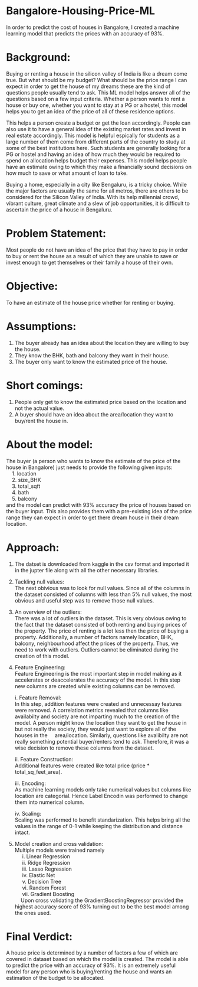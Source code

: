 # Bangalore-Housing-Price-ML
In order to predict the cost of houses in Bangalore, I created a machine learning model that predicts the prices with an accuracy of 93%.

# Background:
Buying or renting a house in the silicon valley of India is like a dream come true. But what should be my budget? What should be the price range I can expect in order to get the house of my dreams these are the kind of questions people usually tend to ask. This ML model helps answer all of the questions based on a few input criteria. Whether a person wants to rent a house or buy one, whether you want to stay at a PG or a hostel, this model helps you to get an idea of the price of all of these residence options.

This helps a person create a budget or get the loan accordingly. People can also use it to have a general idea of the existing market rates and invest in real estate accordingly. This model is helpful espically for students as a large number of them come from different parts of the country to study at some of the best institutions here. Such students are generally looking for a PG or hostel and having an idea of how much they would be required to spend on allocation helps budget their expenses. This model helps people have an estimate owing to which they make a financially sound decisions on how much to save or what amount of loan to take.

Buying a home, especially in a city like Bengaluru, is a tricky choice. While the major factors are usually the same for all metros, there are others to be considered for the Silicon Valley of India. With its help millennial crowd, vibrant culture, great climate and a slew of job opportunities, it is difficult to ascertain the price of a house in Bengaluru.

# Problem Statement:
Most people do not have an idea of the price that they have to pay in order to buy or rent the house as a result of which they are unable to save or invest enough to get themselves or their family a house of their own.

# Objective: 
To have an estimate of the house price whether for renting or buying.

# Assumptions:
1. The buyer already has an idea about the location they are willing to buy the house.
2. They know the BHK, bath and balcony	they want in their house.
3. The buyer only want to know the estimated price of the house.

# Short comings:
1. People only get to know the estimated price based on the location and not the actual value.
2. A buyer should have an idea about the area/location they want to buy/rent the house in.

# About the model:

The buyer (a person who wants to know the estimate of the price of the house in Bangalore) just needs to provide the following given inputs:<br>
&nbsp;&nbsp;&nbsp;&nbsp;1. location	<br>
&nbsp;&nbsp;&nbsp;&nbsp;2. size_BHK	<br>
&nbsp;&nbsp;&nbsp;&nbsp;3. total_sqft	<br>
&nbsp;&nbsp;&nbsp;&nbsp;4. bath	<br>
&nbsp;&nbsp;&nbsp;&nbsp;5. balcony	<br>
and the model can predict with 93% accuracy the price of houses based on the buyer input. This also provides them with a pre-existing idea of the price range they can expect in order to get there dream house in their dream location. 

# Approach:

1. The datset is downloaded from kaggle in the csv format and imported it in the jupter file along with all the other necessary libraries.

2. Tackling null values: <br>
   The next obivious was to look for null values. Since all of the columns in the dataset consisted of columns with less than 5% null values, the most obvious and useful step was to remove those null values.

3. An overview of the outliers:<br>
   There was a lot of outliers in the dataset. This is very obvious owing to the fact that the dataset consisted of both renting and buying prices of the property. The price of renting is a lot less then the price of buying a property. Additionally, a number of factors namely location, BHK, balcony, neighbourhood affect the prices of the property. Thus, we need to work with outliers. Outliers cannot be eliminated during the creation of this model.

4. Feature Engineering:<br>
   Feature Engineering is the most important step in model making as it accelerates or deaccelerates the accuracy of the model. In this step new columns are created while existing columns can be removed. <br>
  
   i. Feature Removal:<br>
      In this step, addition features were created and unnecessay features were removed. A correlation metrics revealed that columns like availabilty and society are not imparting much to the creation of the model. A person might know the location they want to get the house in but not really the society, they would just want to explore all of the houses in the &nbsp;&nbsp;&nbsp;&nbsp;area/location. Similarly, questions like avalibilty are not really something potential buyer/renters tend to ask. Therefore, it was a wise decision to remove these columns from the dataset.<br>
  
   ii. Feature Construction:<br>
       Additional features were created like total price (price * total_sq_feet_area).<br>

   iii. Encoding:<br>
        As machine learning models only take numerical values but columns like location are categorial. Hence Label Encodin was performed to change them into numerical column.<br>

    iv. Scaling:<br>
         Scaling was performed to benefit standarization. This helps bring all the values in the range of 0-1 while keeping the distribution and distance intact.<br>

5. Model creation and cross validation:<br>
   Multiple models were trained namely<br>
&nbsp;&nbsp;&nbsp;&nbsp;    i. Linear Regression<br>
&nbsp;&nbsp;&nbsp;&nbsp;    ii. Ridge Regression<br>
&nbsp;&nbsp;&nbsp;&nbsp;    iii. Lasso Regression<br>
&nbsp;&nbsp;&nbsp;&nbsp;    iv. Elastic Net<br>
&nbsp;&nbsp;&nbsp;&nbsp;    v. Decision Tree<br>
&nbsp;&nbsp;&nbsp;&nbsp;    vi. Random Forest<br>
&nbsp;&nbsp;&nbsp;&nbsp;    vii. Gradient Boosting<br>
&nbsp;&nbsp;&nbsp;&nbsp;Upon cross validating the GradientBoostingRegressor provided the highest accuracy score of 93% turning out to be the best model among the ones used.<br>

# Final Verdict:
A house price is determined by a number of factors a few of which are covered in dataset based on which the model is created. The model is able to predict the price with an accuracy of 93%. It is an extremely useful model for any person who is buying/renting the house and wants an estimation of the budget to be allocated.


 
